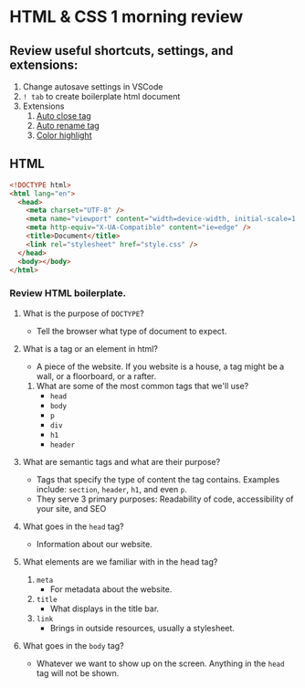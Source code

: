 # HTML & CSS 1 morning review

## Review useful shortcuts, settings, and extensions:

1. Change autosave settings in VSCode
2. `! tab` to create boilerplate html document
3. Extensions
   1. [Auto close tag](https://marketplace.visualstudio.com/items?itemName=formulahendry.auto-close-tag)
   2. [Auto rename tag](https://marketplace.visualstudio.com/items?itemName=formulahendry.auto-rename-tag)
   3. [Color highlight](https://marketplace.visualstudio.com/items?itemName=naumovs.color-highlight)

## HTML

```html
<!DOCTYPE html>
<html lang="en">
  <head>
    <meta charset="UTF-8" />
    <meta name="viewport" content="width=device-width, initial-scale=1.0" />
    <meta http-equiv="X-UA-Compatible" content="ie=edge" />
    <title>Document</title>
    <link rel="stylesheet" href="style.css" />
  </head>
  <body></body>
</html>
```

### Review HTML boilerplate.

1. What is the purpose of `DOCTYPE`?
   - Tell the browser what type of document to expect.
2. What is a tag or an element in html?
   - A piece of the website. If you website is a house, a tag might be a wall, or a floorboard, or a rafter.
   1. What are some of the most common tags that we'll use?
      - `head`
      - `body`
      - `p`
      - `div`
      - `h1`
      - `header`
3. What are semantic tags and what are their purpose?

   - Tags that specify the type of content the tag contains. Examples include: `section`, `header`, `h1`, and even `p`.
   - They serve 3 primary purposes: Readability of code, accessibility of your site, and SEO

4. What goes in the `head` tag?
   - Information about our website.
5. What elements are we familiar with in the head tag?
   1. `meta`
      - For metadata about the website.
   2. `title`
      - What displays in the title bar.
   3. `link`
      - Brings in outside resources, usually a stylesheet.
6. What goes in the `body` tag?
   - Whatever we want to show up on the screen. Anything in the `head` tag will not be shown.

